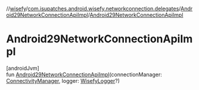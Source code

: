 //[wisefy](../../../index.md)/[com.isupatches.android.wisefy.networkconnection.delegates](../index.md)/[Android29NetworkConnectionApiImpl](index.md)/[Android29NetworkConnectionApiImpl](-android29-network-connection-api-impl.md)

# Android29NetworkConnectionApiImpl

[androidJvm]\
fun [Android29NetworkConnectionApiImpl](-android29-network-connection-api-impl.md)(connectionManager: [ConnectivityManager](https://developer.android.com/reference/kotlin/android/net/ConnectivityManager.html), logger: [WisefyLogger](../../com.isupatches.android.wisefy.logging/-wisefy-logger/index.md)?)
